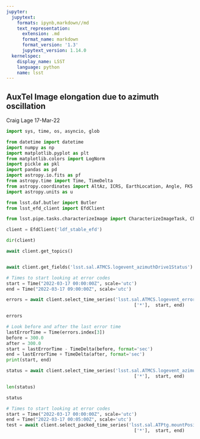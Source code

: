 ```yaml
---
jupyter:
  jupytext:
    formats: ipynb,markdown//md
    text_representation:
      extension: .md
      format_name: markdown
      format_version: '1.3'
      jupytext_version: 1.14.0
  kernelspec:
    display_name: LSST
    language: python
    name: lsst
---
```


## AuxTel Image elongation due to azimuth oscillation

Craig Lage 17-Mar-22

```python
import sys, time, os, asyncio, glob

from datetime import datetime
import numpy as np
import matplotlib.pyplot as plt
from matplotlib.colors import LogNorm
import pickle as pkl
import pandas as pd
import astropy.io.fits as pf
from astropy.time import Time, TimeDelta
from astropy.coordinates import AltAz, ICRS, EarthLocation, Angle, FK5
import astropy.units as u

from lsst.daf.butler import Butler
from lsst_efd_client import EfdClient

from lsst.pipe.tasks.characterizeImage import CharacterizeImageTask, CharacterizeImageConfig
```

```python
client = EfdClient('ldf_stable_efd')
```

```python tags=[]
dir(client)
```

```python tags=[]
await client.get_topics()
```

```python

```

```python
await client.get_fields('lsst.sal.ATMCS.logevent_azimuthDrive1Status')
```

```python
# Times to start looking at error codes
start = Time("2022-03-17 00:00:00Z", scale='utc')
end = Time("2022-03-17 09:00:00Z", scale='utc')
```

```python
errors = await client.select_time_series('lsst.sal.ATMCS.logevent_errorCode', \
                                                ['*'],  start, end)
```

```python tags=[]
errors
```

```python
# Look before and after the last error time
lastErrorTime = Time(errors.index[3])
before = 300.0
after = 300.0
start = lastErrorTime - TimeDelta(before, format='sec')
end = lastErrorTime + TimeDelta(after, format='sec')
print(start, end)
```

```python
status = await client.select_time_series('lsst.sal.ATMCS.logevent_azimuthDrive1Status', \
                                                ['*'],  start, end)
```

```python
len(status)
```

```python
status
```

```python
# Times to start looking at error codes
start = Time("2022-03-17 00:00:00Z", scale='utc')
end = Time("2022-03-17 00:05:00Z", scale='utc')
test = await client.select_packed_time_series('lsst.sal.ATPtg.mountPositions', \
                                                ['*'],  start, end)
```

```python

```
